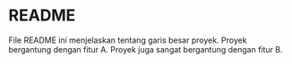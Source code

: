 # README

File README ini menjelaskan tentang garis besar proyek. Proyek bergantung dengan fitur A. Proyek juga sangat bergantung dengan fitur B.

